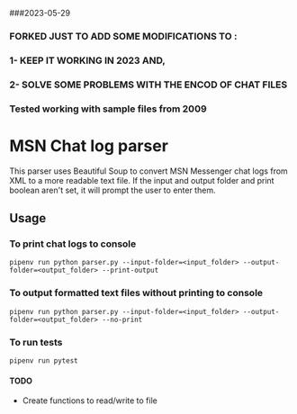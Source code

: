 ###2023-05-29
### FORKED JUST TO ADD SOME MODIFICATIONS TO :
### 1- KEEP IT WORKING IN 2023 AND,
### 2- SOLVE SOME PROBLEMS WITH THE ENCOD OF CHAT FILES
### Tested working with sample files from 2009


# MSN Chat log parser

This parser uses Beautiful Soup to convert MSN Messenger chat logs from XML to a more readable text file.
If the input and output folder and print boolean aren't set, it will prompt the user to enter them.

## Usage

### To print chat logs to console
`pipenv run python parser.py --input-folder=<input_folder> --output-folder=<output_folder> --print-output`


### To output formatted text files without printing to console

`pipenv run python parser.py --input-folder=<input_folder> --output-folder=<output_folder> --no-print`

### To run tests

`pipenv run pytest`

#### TODO

* Create functions to read/write to file
